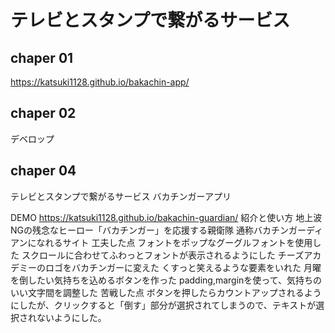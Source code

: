 # テレビとスタンプで繋がるサービス

## chaper 01
https://katsuki1128.github.io/bakachin-app/
## chaper 02

デベロップ

## chaper 04

テレビとスタンプで繋がるサービス
バカチンガーアプリ


DEMO
https://katsuki1128.github.io/bakachin-guardian/
紹介と使い方
地上波NGの残念なヒーロー「バカチンガー」を応援する親衛隊 通称バカチンガーディアンになれるサイト
工夫した点
フォントをポップなグーグルフォントを使用した
スクロールに合わせてふわっとフォントが表示されるようにした
チーズアカデミーのロゴをバカチンガーに変えた
くすっと笑えるような要素をいれた
月曜を倒したい気持ちを込めるボタンを作った
padding,marginを使って、気持ちのいい文字間を調整した
苦戦した点
ボタンを押したらカウントアップされるようにしたが、クリックすると「倒す」部分が選択されてしまうので、テキストが選択されないようにした。